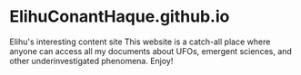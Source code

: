 # ElihuConantHaque.github.io
Elihu's interesting content site 
This website is a catch-all place where anyone can access all my documents about UFOs, emergent sciences, and other underinvestigated phenomena. Enjoy!
